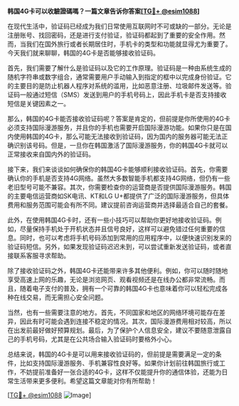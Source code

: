 **韩国4G卡可以收驗證碼嗎？一篇文章告诉你答案[[TG💪+ @esim1088](https://t.me/s/esim1088)]**

在现代生活中，验证码已经成为我们日常使用互联网时不可或缺的一部分。无论是注册账号、找回密码，还是进行支付验证，验证码都起到了重要的安全作用。然而，当我们在国外旅行或者长期居住时，手机卡的类型和功能就显得尤为重要了。今天我们就来聊聊，韩国的4G卡是否能够接收验证码。

首先，我们需要了解什么是验证码以及它的工作原理。验证码是一种由系统生成的随机字符串或数字组合，通常需要用户手动输入到指定的框中以完成身份验证。它的主要目的是防止机器人程序对系统的滥用，比如恶意注册、垃圾邮件发送等。验证码一般通过短信（SMS）发送到用户的手机号码上，因此手机卡是否支持接收短信是关键因素之一。

那么，韩国的4G卡能否接收验证码呢？答案是肯定的，但前提是你所使用的4G卡必须支持国际漫游服务，并且你的手机也需要开启国际漫游功能。如果你只是在国内使用韩国的4G卡，那么可能无法接收到验证码，因为国内的服务器可能无法正确识别该号码。但是，一旦你在韩国激活了国际漫游服务，你的韩国4G卡就可以正常接收来自国内外的验证码。

接下来，我们来谈谈如何确保你的韩国4G卡能够顺利接收验证码。首先，你需要确认你的手机是否支持4G网络。虽然大多数智能手机都支持4G网络，但仍有一些老旧型号可能不兼容。其次，你需要检查你的运营商是否提供国际漫游服务。韩国的主要电信运营商如SK电讯、KT和LG U+都提供了广泛的国际漫游服务，但具体费用和服务范围可能会有所不同。建议提前咨询运营商并选择最适合自己的套餐。

此外，在使用韩国4G卡时，还有一些小技巧可以帮助你更好地接收验证码。例如，尽量保持手机处于开机状态并且信号良好，这样可以避免错过任何重要的信息。同时，也可以考虑将手机号码添加到常用的应用程序中，以便快速识别发来的验证码短信。另外，如果发现验证码迟迟未到，可以尝试重新发送验证码，或者直接联系客服寻求帮助。

除了接收验证码之外，韩国4G卡还能带来许多其他便利。例如，你可以随时随地享受高速上网的乐趣，无论是浏览网页、观看视频还是在线办公都非常流畅。而且，随着电子支付的普及，拥有一个可靠的韩国4G卡也意味着你可以轻松完成各种在线交易，而无需担心安全问题。

当然，也有一些需要注意的地方。首先，不同国家和地区的网络环境可能存在差异，因此有时可能会遇到连接不稳定的情况。其次，国际漫游费用相对较高，所以在出发前最好做好预算规划。最后，为了保护个人信息安全，建议不要随意泄露自己的手机号码，尤其是在公共场合输入验证码时要格外小心。

总结来说，韩国的4G卡是可以用来接收验证码的，但前提是需要满足一定的条件，比如支持国际漫游服务、手机兼容性良好等。如果你计划前往韩国旅行或工作，不妨提前准备好一张合适的4G卡，这样不仅能提升你的通信体验，还能为日常生活带来更多便利。希望这篇文章能对你有所帮助！

[[TG💪+ @esim1088](https://t.me/s/esim1088) ![Image](https://i.postimg.cc/4NQfJmqS/Snipaste-2025-05-13-00-14-12.png)]